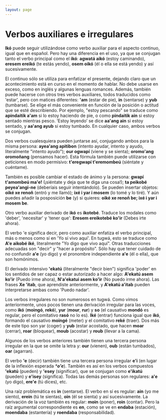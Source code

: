 ```yaml
---
layout: page
---
```


# Verbos auxiliares e irregulares

**Ikó** puede seguir utilizándose como verbo auxiliar para el aspecto continuo, igual que en español. Pero hay una diferencia en el uso, ya que se conjugan tanto el verbo principal como el **ikó**: **agwatá aikó** (estoy caminando), **eresem ereikó** (te estás yendo), **osem oikó** (él o ella se está yendo) y así sucesivamente.

El continuo sólo se utiliza para enfatizar el presente, dejando claro que un acontecimiento está en curso en el momento de hablar. No debe usarse en exceso, como en inglés y algunas lenguas romances. Además, también puede hacerse con otros tres verbos auxiliares, todos traducidos como 'estar', pero con matices diferentes: **'am** (estar de pie), **in** (sentarse) y **yub** (tumbarse). Se elige el más conveniente en función de la posición o actitud que se esté describiendo. Por ejemplo, "estoy pescando" se traduce como **apindaitik a'am** si lo estoy haciendo de pie, o como **pindaitik ain** si estoy sentado mientras pesco. ‘Estoy leyendo’ se dice **aa'ang ain** si estoy sentado, y **aa'ang ayub** si estoy tumbado. En cualquier caso, ambos verbos se conjugan.

Dos verbos cualesquiera pueden juntarse así, conjugando ambos para la misma persona: **ayea'ang apitibon** (intento ayudar, intento y ayudo, literalmente "intento ayudo"); **our ogwapí** (viene y se sienta); **oromo'ang oromoñang** (pensamos hacer). Esta fórmula también puede utilizarse con peticiones en modo permisivo: **t'eregwapí t'eremombeú** (siéntate y cuéntame).

También es posible cambiar el estado de ánimo y la persona: **gwapí t'amombeú ma'e!** (¡siéntate y deja que te diga una cosa!); **ta peikobé peyea'angi-ne** (deberíais seguir intentándolo). Se pueden insertar objetos: **oiké xe renoñ** (entró y me llamó); **ixé i yar i mosem** (lo tomé y lo tiré). Y aún puedes añadir la posposición **be** (y) si quieres: **oiké xe renoñ be; ixé i yar i mosem be**.

Otro verbo auxiliar derivado de **ikó** es **ikotebé**. Traduce los modales como 'deber', 'necesitar' y 'tener que': **Eresem ereikotebé ko'ir** (Debes irte ahora).

El verbo 'e significa decir, pero como auxiliar enfatiza el verbo principal, más o menos como sí en 'Yo sí vivo aquí'. En tugwá, esto se traduce como **A'e aikobé iké**, literalmente "Yo digo que vivo aquí". Otras traducciones adecuadas son "decir" y "hacer a propósito". Sólo hay que tener cuidado de no confundir **a'e** (yo digo) y el pronombre independiente **a'e** (él o ella), que son homónimos.

El derivado intensivo **'ekatú** (literalmente "decir bien") significa 'poder' en los sentidos de ser capaz o estar autorizado a hacer algo: **A'ekatú asem ko'ir** (Puedo irme ahora), **N'a'ekatui asem ko'ir** (No puedo irme ahora). Las frases **Xe 'itab**, que aprendiste anteriormente, y **A'ekatú a'itab** pueden interpretarse ambas como 'Puedo nadar'.

Los verbos irregulares no son numerosos en tugwá. Como vimos anteriormente, unos pocos tienen una derivación irregular para las voces, como **ikó** (**moingó**, **rekó**), **yur** (**mour**, **rur**) y **so** (el causativo **mondó** es regular, pero el comitativo **rasó** no lo es). **Iké** (entrar) funciona igual que **ikó**, formando el causativo **moingé** (meter) y el comitativo **reké** (traer). Dos más de este tipo son yar (coger) y **yub** (estar acostado, que hacen **moar** (cerrar), **roar** (bloquear), **moub** (acostar) y **roub** (llevar a la cama).

Algunos de los verbos anteriores también tienen una tercera persona irregular en la que se omite la letra y: **our** (vienen), **oub** (están tumbados), **oar** (agarran).

El verbo **'e** (decir) también tiene una tercera persona irregular **e'i** (en lugar de la inflexión esperada _***o'e**_). También es así en los verbos compuestos **'ekatú** (pueden) y **'esey** (significar), que se conjugan como **e'ikatú** (pueden) y **e'isey** (significa). Todas las demás personas son regulares: **a'e** (yo digo), **ere'e** (tú dices), etc.

Una raíz problemática es **in** (sentarse). El verbo en sí es regular: **ain** (yo me siento), **erein** (tú te sientas), **oin** (él se sienta) y así sucesivamente. La derivación de la voz también es regular: **moin** (poner), **roin** (contar). Pero la raíz argumental correspondiente es **en**, como se ve en **endaba** (estación), **moendaba** (estantería) y **roendaba** (responsabilidad).
